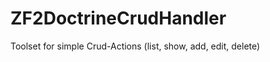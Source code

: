 ZF2DoctrineCrudHandler
======================

Toolset for simple Crud-Actions (list, show, add, edit, delete)
